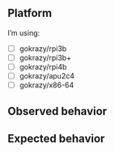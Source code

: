 ## Platform

I’m using:

* [ ] gokrazy/rpi3b
* [ ] gokrazy/rpi3b+
* [ ] gokrazy/rpi4b
* [ ] gokrazy/apu2c4
* [ ] gokrazy/x86-64

## Observed behavior

## Expected behavior
